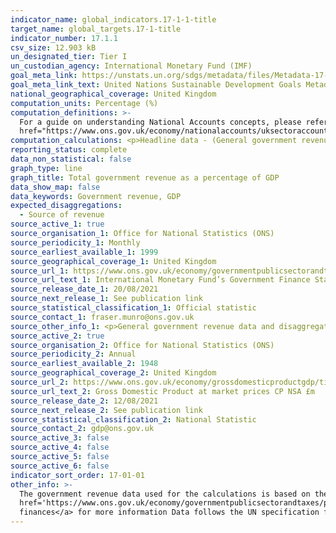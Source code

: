 ```yaml
---
indicator_name: global_indicators.17-1-1-title
target_name: global_targets.17-1-title
indicator_number: 17.1.1
csv_size: 12.903 kB
un_designated_tier: Tier I
un_custodian_agency: International Monetary Fund (IMF)
goal_meta_link: https://unstats.un.org/sdgs/metadata/files/Metadata-17-01-01.pdf
goal_meta_link_text: United Nations Sustainable Development Goals Metadata (PDF 469 KB)
national_geographical_coverage: United Kingdom
computation_units: Percentage (%)
computation_definitions: >-
  For a guide on understanding National Accounts concepts, please refer to <a href="https://unstats.un.org/unsd/nationalaccount/docs/sna2008.pdf">System of National Accounts 2008</a> and <a
  href="https://www.ons.gov.uk/economy/nationalaccounts/uksectoraccounts/methodologies/aguidetotheuknationalaccountsmarch2020">A guide to UK National Accounts March 2020<a/>
computation_calculations: <p>Headline data - (General government revenue / GDP) * 100</p><p>Disaggregated data -  (Revenue source/ GDP) * 100</p>
reporting_status: complete
data_non_statistical: false
graph_type: line
graph_title: Total government revenue as a percentage of GDP
data_show_map: false
data_keywords: Government revenue, GDP
expected_disaggregations:
  - Source of revenue
source_active_1: true
source_organisation_1: Office for National Statistics (ONS)
source_periodicity_1: Monthly
source_earliest_available_1: 1999
source_geographical_coverage_1: United Kingdom
source_url_1: https://www.ons.gov.uk/economy/governmentpublicsectorandtaxes/publicsectorfinance/datasets/internationalmonetaryfundsgovernmentfinancestatisticsframeworkinthepublicsectorfinancesappendixe
source_url_text_1: International Monetary Fund’s Government Finance Statistics framework in the public sector finances - Appendix E
source_release_date_1: 20/08/2021
source_next_release_1: See publication link
source_statistical_classification_1: Official statistic
source_contact_1: fraser.munro@ons.gov.uk 
source_other_info_1: <p>General government revenue data and disaggregations are acquired from tab SO-GG, Code 1 Revenue.</p><p>The original source is published monthly, but this indicator is updated annually.</p>
source_active_2: true
source_organisation_2: Office for National Statistics (ONS)
source_periodicity_2: Annual
source_earliest_available_2: 1948
source_geographical_coverage_2: United Kingdom
source_url_2: https://www.ons.gov.uk/economy/grossdomesticproductgdp/timeseries/bktl/pn2?referrer=search&searchTerm=bktl
source_url_text_2: Gross Domestic Product at market prices CP NSA £m
source_release_date_2: 12/08/2021
source_next_release_2: See publication link
source_statistical_classification_2: National Statistic
source_contact_2: gdp@ons.gov.uk
source_active_3: false
source_active_4: false
source_active_5: false
source_active_6: false
indicator_sort_order: 17-01-01
other_info: >-
  The government revenue data used for the calculations is based on the IMF’s Government Finance Statistics Manual 2014 (GFSM). See the <a
  href='https://www.ons.gov.uk/economy/governmentpublicsectorandtaxes/publicsectorfinance/methodologies/internationalmonetaryfundsgovernmentfinancestatisticsframeworkinthepublicsectorfinances'>International Monetary Fund's Government Finance Statistics framework in the public sector
  finances</a> for more information Data follows the UN specification for this indicator. This indicator has been identified in collaboration with topic experts.
---
```

